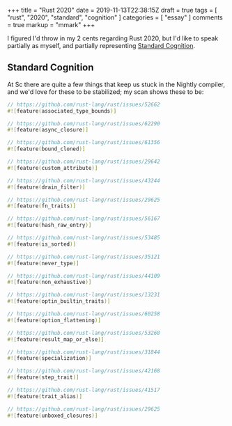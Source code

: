 +++
title = "Rust 2020"
date = 2019-11-13T22:38:15Z
draft = true
tags = [ "rust", "2020", "standard", "cognition" ]
categories = [ "essay" ]
comments = true
markup = "mmark"
+++

I figured I'd throw in my 2 cents regarding Rust 2020, but I'd like to speak
partially as myself, and partially representing [Standard Cognition][stcg].

## Standard Cognition

At Sc there are quite a few things that keep us stuck in the Nightly compiler,
and we'd love for these to be stabilized; my scan shows these to be:

```Rust
// https://github.com/rust-lang/rust/issues/52662
#![feature(associated_type_bounds)]

// https://github.com/rust-lang/rust/issues/62290
#![feature(async_closure)]

// https://github.com/rust-lang/rust/issues/61356
#![feature(bound_cloned)]

// https://github.com/rust-lang/rust/issues/29642
#![feature(custom_attribute)]

// https://github.com/rust-lang/rust/issues/43244
#![feature(drain_filter)]

// https://github.com/rust-lang/rust/issues/29625
#![feature(fn_traits)]

// https://github.com/rust-lang/rust/issues/56167
#![feature(hash_raw_entry)]

// https://github.com/rust-lang/rust/issues/53485
#![feature(is_sorted)]

// https://github.com/rust-lang/rust/issues/35121
#![feature(never_type)]

// https://github.com/rust-lang/rust/issues/44109
#![feature(non_exhaustive)]

// https://github.com/rust-lang/rust/issues/13231
#![feature(optin_builtin_traits)]

// https://github.com/rust-lang/rust/issues/60258
#![feature(option_flattening)]

// https://github.com/rust-lang/rust/issues/53268
#![feature(result_map_or_else)]

// https://github.com/rust-lang/rust/issues/31844
#![feature(specialization)]

// https://github.com/rust-lang/rust/issues/42168
#![feature(step_trait)]

// https://github.com/rust-lang/rust/issues/41517
#![feature(trait_alias)]

// https://github.com/rust-lang/rust/issues/29625
#![feature(unboxed_closures)]
```




[stcg]: https://standard.ai/
